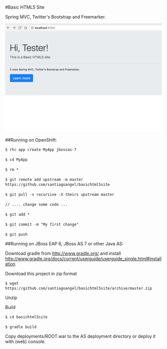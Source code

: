 
#Basic HTML5 Site

Spring MVC, Twitter's Bootstrap and Freemarker.


![Screenshot](screenshot.png)


##Running on OpenShift:

```
$ rhc app create MyApp jbossas-7

$ cd MyApp

$ rm *

$ git remote add upstream -m master https://github.com/santiagoangel/basichtml5site

$ git pull -s recursive -X theirs upstream master

// .... change some code ...

$ git add *

$ git commit -m "My first change"

$ git push
```

##Running on JBoss EAP 6, JBoss AS 7 or other Java AS:

Download gradle from http://www.gradle.org/ and install http://www.gradle.org/docs/current/userguide/userguide_single.html#installation

Download this project in zip format 

```
$ wget https://github.com/santiagoangel/basichtml5site/archive/master.zip
```
Unzip

Build

```
$ cd basichtml5site

$ gradle build
```

Copy deployments/ROOT.war to the AS deployment directory or deploy it with (web) console.
